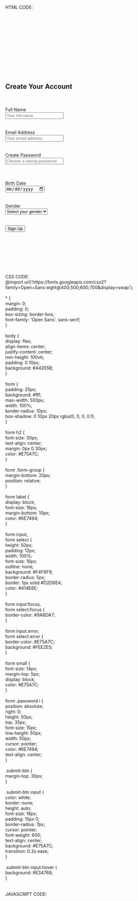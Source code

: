 HTML CODE: <br /> 
<!DOCTYPE html>  <br />
<html lang="en"> <br />
<head> <br />
  <meta charset="UTF-8"> <br />
  <meta name="viewport" content="width=device-width, initial-scale=1.0"> <br />
  <title>Unique Form Design</title> <br />
  <link rel="stylesheet" href="style.css"> <br />
  <link rel="stylesheet" href="https://cdnjs.cloudflare.com/ajax/libs/font-awesome/6.2.1/css/all.min.css" /> <br />
</head> <br />
<body> <br />
  <form action="thank-you.html"> <br />
    <h2>Create Your Account</h2> <br />
    <div class="form-group full-name"> <br />
      <label for="full-name">Full Name</label> <br />
      <input type="text" id="full-name" placeholder="Your full name"> <br />
    </div> <br />
    <div class="form-group email"> <br />
      <label for="email">Email Address</label> <br />
      <input type="email" id="email" placeholder="Your email address"> <br />
    </div> <br />
    <div class="form-group password"> <br />
      <label for="password">Create Password</label> <br />
      <input type="password" id="password" placeholder="Choose a strong password"> <br />
      <i id="pass-toggle-btn" class="fa-solid fa-eye"></i> <br />
    </div> <br /> 
    <div class="form-group birthdate"> <br />
      <label for="birthdate">Birth Date</label> <br />
      <input type="date" id="birthdate"> <br />
    </div> <br />
    <div class="form-group gender"> <br />
      <label for="gender">Gender</label> <br />
      <select id="gender"> <br />
        <option value="" selected disabled>Select your gender</option> <br />
        <option value="Male">Male</option> <br />
        <option value="Female">Female</option> <br />
        <option value="Other">Other</option> <br />
      </select> <br />
    </div> <br />
    <div class="form-group submit-btn"> <br />
      <input type="submit" value="Sign Up"> <br />
    </div> <br />
  </form> <br />
  <script src="script.js"></script> <br />
</body> <br />
</html> <br />
<br />
<br />
CSS CODE: <br />
@import url('https://fonts.googleapis.com/css2?family=Open+Sans:wght@400;500;600;700&display=swap'); <br />
 <br />
* { <br />
  margin: 0; <br /> 
  padding: 0; <br />
  box-sizing: border-box; <br />
  font-family: 'Open Sans', sans-serif; <br />
} <br />
 <br />
body { <br />
  display: flex; <br />
  align-items: center; <br />
  justify-content: center; <br />
  min-height: 100vh; <br />
  padding: 0 10px; <br />
  background: #44355B; <br />
} <br />
 <br />
form { <br />
  padding: 25px; <br />
  background: #fff; <br />
  max-width: 500px; <br />
  width: 100%; <br />
  border-radius: 10px; <br />
  box-shadow: 0 10px 20px rgba(0, 0, 0, 0.1); <br />
} <br />
 <br />
form h2 { <br />
  font-size: 30px; <br />
  text-align: center; <br />
  margin: 0px 0 30px; <br />
  color: #E75A7C; <br />
} <br />
 <br />
form .form-group { <br />
  margin-bottom: 20px; <br />
  position: relative; <br />
} <br />
 <br />
form label { <br />
  display: block; <br />
  font-size: 16px; <br />
  margin-bottom: 10px; <br />
  color: #6E7494; <br />
} <br />
 <br />
form input, <br />
form select { <br />
  height: 50px; <br />
  padding: 12px; <br />
  width: 100%; <br /> 
  font-size: 16px; <br /> 
  outline: none; <br />
  background: #F4F6F9; <br />
  border-radius: 5px; <br />
  border: 1px solid #D2D6E4; <br />
  color: #414E6E; <br />
} <br />
 <br />
form input:focus, <br />
form select:focus { <br />
  border-color: #9A8DA7; <br />
} <br />
 <br />
form input.error, <br />
form select.error { <br />
  border-color: #E75A7C; <br />
  background: #FEE2E5; <br /> 
} <br />
 <br />
form small { <br />
  font-size: 14px; <br /> 
  margin-top: 5px; <br />
  display: block; <br />
  color: #E75A7C; <br />
} <br />
 <br />
form .password i { <br />
  position: absolute; <br /> 
  right: 0; <br />
  height: 50px; <br />
  top: 35px; <br />
  font-size: 15px; <br />
  line-height: 50px; <br />
  width: 50px; <br />
  cursor: pointer; <br />
  color: #6E7494; <br />
  text-align: center; <br />
} <br />
 <br />
.submit-btn { <br />
  margin-top: 30px; <br />
} <br />
 <br />
.submit-btn input { <br />
  color: white; <br />
  border: none; <br />
  height: auto; <br /> 
  font-size: 18px; <br /> 
  padding: 15px 0; <br />
  border-radius: 7px; <br />
  cursor: pointer; <br />
  font-weight: 600; <br />
  text-align: center; <br />
  background: #E75A7C; <br />
  transition: 0.2s ease; <br />
} <br />
 <br />
.submit-btn input:hover { <br />
  background: #E34768; <br />
} <br />
<br />
<br />
JAVASCRIPT CODE:





